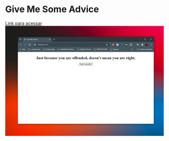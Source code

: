 # Give Me Some Advice

<a target="_blank" href="https://samuelaraag.github.io/Give-Me-Some-Advice/">Link para acessar</a>
<img src="https://raw.githubusercontent.com/SamuelAraag/Give-Me-Some-Advice/main/assets/give-me-some-advice.png"></img>
